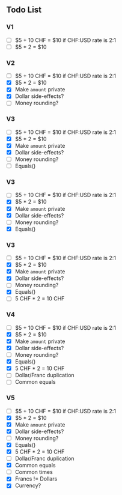 ## Todo List

### V1
- [ ] $5 + 10 CHF = $10 if CHF:USD rate is 2:1 
- [ ] $5 * 2 = $10

### V2
- [ ] $5 + 10 CHF = $10 if CHF:USD rate is 2:1
- [x] $5 * 2 = $10
- [x] Make `amount` private
- [x] Dollar side-effects?
- [ ] Money rounding?

### V3
- [ ] $5 + 10 CHF = $10 if CHF:USD rate is 2:1
- [x] $5 * 2 = $10
- [x] Make `amount` private
- [x] Dollar side-effects?
- [ ] Money rounding?
- [ ] Equals()

### V3
- [ ] $5 + 10 CHF = $10 if CHF:USD rate is 2:1
- [x] $5 * 2 = $10
- [x] Make `amount` private
- [x] Dollar side-effects?
- [ ] Money rounding?
- [x] Equals()

### V3
- [ ] $5 + 10 CHF = $10 if CHF:USD rate is 2:1
- [x] $5 * 2 = $10
- [x] Make `amount` private
- [x] Dollar side-effects?
- [ ] Money rounding?
- [x] Equals()
- [ ] 5 CHF * 2 = 10 CHF
 
### V4
- [ ] $5 + 10 CHF = $10 if CHF:USD rate is 2:1
- [x] $5 * 2 = $10
- [x] Make `amount` private
- [x] Dollar side-effects?
- [ ] Money rounding?
- [x] Equals()
- [x] 5 CHF * 2 = 10 CHF
- [ ] Dollar/Franc duplication
- [ ] Common equals
 
### V5
- [ ] $5 + 10 CHF = $10 if CHF:USD rate is 2:1
- [x] $5 * 2 = $10
- [x] Make `amount` private
- [x] Dollar side-effects?
- [ ] Money rounding?
- [x] Equals()
- [x] 5 CHF * 2 = 10 CHF
- [ ] Dollar/Franc duplication
- [x] Common equals
- [ ] Common times
- [x] Francs != Dollars
- [x] Currency?
